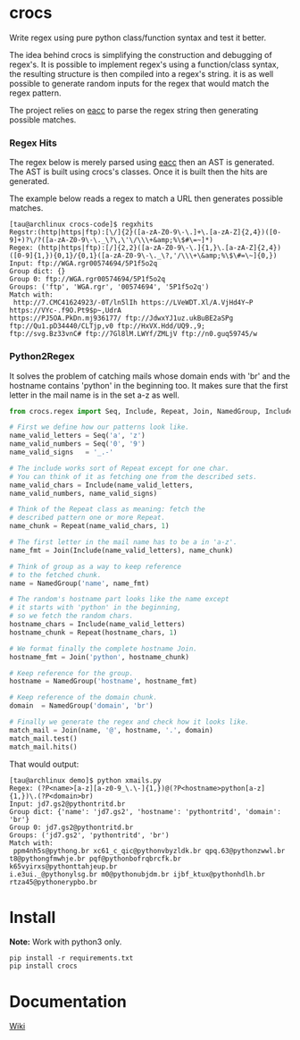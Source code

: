 # crocs

Write regex using pure python class/function syntax and test it better.

The idea behind crocs is simplifying the construction and debugging of regex's. 
It is possible to implement regex's using a function/class syntax, the resulting structure 
is then compiled into a regex's string. it is as well possible to generate random inputs 
for the regex that would match the regex pattern.

The project relies on [eacc](https://github.com/iogf/eacc) to parse the regex string then
generating possible matches. 

### Regex Hits

The regex below is merely parsed using [eacc](https://github.com/iogf/eacc) then an AST
is generated. The AST is built using crocs's classes. Once it is built then the hits
are generated.

The example below reads a regex to match a URL then generates possible matches.

~~~
[tau@archlinux crocs-code]$ regxhits 
Regstr:(http|https|ftp):[\/]{2}([a-zA-Z0-9\-\.]+\.[a-zA-Z]{2,4})([0-9]+)?\/?([a-zA-Z0-9\-\._\?\,\'\/\\\+&amp;%\$#\=~]*)
Regex: (http|https|ftp):[/]{2,2}([a-zA-Z0-9\-\.]{1,}\.[a-zA-Z]{2,4})([0-9]{1,}){0,1}/{0,1}([a-zA-Z0-9\-\._\?,'/\\\+\&amp;%\$\#=\~]{0,})
Input: ftp://WGA.rgr00574694/5P1f5o2q
Group dict: {}
Group 0: ftp://WGA.rgr00574694/5P1f5o2q
Groups: ('ftp', 'WGA.rgr', '00574694', '5P1f5o2q')
Match with:
 http://7.CMC41624923/-0T/ln5lIh https://LVeWDT.Xl/A.VjHd4Y~P https://VYc-.f9O.Pt9$p~,UdrA 
https://PJ5OA.PkDn.mj936177/ ftp://JdwxYJ1uz.ukBuBE2aSPg ftp://Qu1.pD34440/CLTjp,v0 ftp://HxVX.Hdd/UQ9.,9; 
ftp://svg.Bz33vnC# ftp://7Gl8lM.LWYf/ZMLjV ftp://n0.guq59745/w
~~~

### Python2Regex

It solves the problem of catching mails whose domain ends with 'br'  and the hostname 
contains 'python' in the beginning too. It makes sure that the first 
letter in the mail name is in the set a-z as well.

~~~python
from crocs.regex import Seq, Include, Repeat, Join, NamedGroup, Include

# First we define how our patterns look like.
name_valid_letters = Seq('a', 'z')
name_valid_numbers = Seq('0', '9')
name_valid_signs   = '_.-'

# The include works sort of Repeat except for one char. 
# You can think of it as fetching one from the described sets.
name_valid_chars = Include(name_valid_letters, 
name_valid_numbers, name_valid_signs)

# Think of the Repeat class as meaning: fetch the
# described pattern one or more Repeat.
name_chunk = Repeat(name_valid_chars, 1)

# The first letter in the mail name has to be a in 'a-z'.
name_fmt = Join(Include(name_valid_letters), name_chunk)

# Think of group as a way to keep reference
# to the fetched chunk.
name = NamedGroup('name', name_fmt)

# The random's hostname part looks like the name except
# it starts with 'python' in the beginning, 
# so we fetch the random chars.
hostname_chars = Include(name_valid_letters)
hostname_chunk = Repeat(hostname_chars, 1)

# We format finally the complete hostname Join.
hostname_fmt = Join('python', hostname_chunk)

# Keep reference for the group.
hostname = NamedGroup('hostname', hostname_fmt)

# Keep reference of the domain chunk.
domain  = NamedGroup('domain', 'br')

# Finally we generate the regex and check how it looks like.
match_mail = Join(name, '@', hostname, '.', domain)
match_mail.test()
match_mail.hits()

~~~

That would output:

~~~
[tau@archlinux demo]$ python xmails.py 
Regex: (?P<name>[a-z][a-z0-9_\.\-]{1,})@(?P<hostname>python[a-z]{1,})\.(?P<domain>br)
Input: jd7.gs2@pythontritd.br
Group dict: {'name': 'jd7.gs2', 'hostname': 'pythontritd', 'domain': 'br'}
Group 0: jd7.gs2@pythontritd.br
Groups: ('jd7.gs2', 'pythontritd', 'br')
Match with:
 ppm4nh5s@pythong.br xc61_c_qic@pythonvbyzldk.br qpq.63@pythonzwwl.br 
t8@pythongfmwhje.br pqf@pythonbofrqbrcfk.br k65vyirxs@pythonttahjeup.br 
i.e3ui._@pythonylsg.br m0@pythonubjdm.br ijbf_ktux@pythonhdlh.br rtza45@pythonerypbo.br
~~~

# Install

**Note:** Work with python3 only.

~~~
pip install -r requirements.txt 
pip install crocs
~~~

Documentation
=============

[Wiki](https://github.com/iogf/crocs/wiki)


